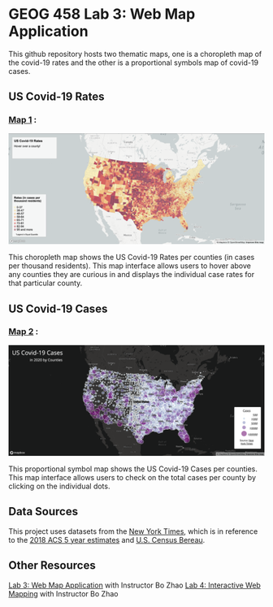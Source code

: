 # GEOG 458 Lab 3: Web Map Application

This github repository hosts two thematic maps, one is a choropleth map of the covid-19 rates and the other is a proportional symbols map of covid-19 cases.


## US Covid-19 Rates
### [Map 1](https://chalsea2000.github.io/geog458covidcases/map1.html) :


![plot](img/map1.png)

This choropleth map shows the US Covid-19 Rates per counties (in cases per thousand residents). This map interface allows users to hover above any counties they are curious in and displays the individual case rates for that particular county.

## US Covid-19 Cases
### [Map 2](https://chalsea2000.github.io/geog458covidcases/map2.html) :


![plot](img/map2.png)

This proportional symbol map shows the US Covid-19 Cases per counties. This map interface allows users to check on the total cases per county by clicking on the individual dots. 

## Data Sources
This project uses datasets from the [New York Times](https://github.com/jakobzhao/geog458/tree/master/labs/lab03), which is in reference to the [2018 ACS 5 year estimates](https://data.census.gov/cedsci/table?g=0100000US%24050000&d=ACS%205-Year%20Estimates%20Data%20Profiles&tid=ACSDP5Y2018.DP05&hidePreview=true) and [U.S. Census Bereau](https://www.census.gov/geographies/mapping-files/time-series/geo/carto-boundary-file.html).


## Other Resources
[Lab 3: Web Map Application](https://github.com/jakobzhao/geog458/tree/master/labs/lab03) with Instructor Bo Zhao
[Lab 4: Interactive Web Mapping](https://github.com/jakobzhao/geog495/tree/main/labs/lab04) with Instructor Bo Zhao
